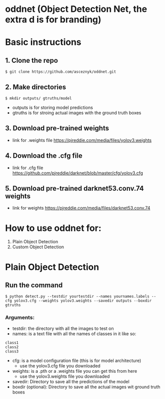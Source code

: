# oddnet (Object Detection Net, the extra d is for branding)

# Basic instructions

## 1. Clone the repo
```
$ git clone https://github.com/asceznyk/oddnet.git
```

## 2. Make directories
```
$ mkdir outputs/ gtruths/model
```
- outputs is for storing model predictions
- gtruths is for stroing actual images with the ground truth boxes

## 3. Download pre-trained weights
- link for .weights file https://pjreddie.com/media/files/yolov3.weights

## 4. Download the .cfg file
- link for .cfg file https://github.com/pjreddie/darknet/blob/master/cfg/yolov3.cfg

## 5. Download pre-trained darknet53.conv.74 weights
- link for weights https://pjreddie.com/media/files/darknet53.conv.74

# How to use oddnet for: 
1. Plain Object Detection 
2. Custom Object Detection

# Plain Object Detection

## Run the command
```
$ python detect.py --testdir yourtestdir --names yournames.labels --cfg yolov3.cfg --weights yolov3.weights --savedir outputs --boxdir gtruths
```
### Arguments:
- testdir: the directory with all the images to test on
- names: is a text file with all the names of classes in it like so:
```
class1
class2
class3
```
- cfg: is a model configuration file (this is for model architecture)
  * use the yolov3.cfg file you downloaded 
- weights: is a .pth or a .weights file you can get this from here
  * use the yolov3.weights file you downloaded
- savedir: Directory to save all the predictions of the model
- boxdir (optional):  Directory to save all the actual images wit ground truth boxes
